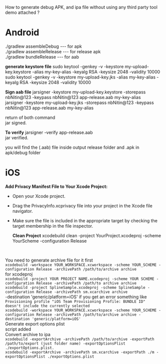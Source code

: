 How to generate debug APK, and ipa file without using any third party tool demo attached ?
# Android
./gradlew assembleDebug --- for apk<br/> 
./gradlew assembleRelease --- for release apk<br/>
./gradlew bundleRelease --- for aab<br/>

__generate keystore file__
sudo keytool -genkey -v -keystore my-upload-key.keystore -alias my-key-alias -keyalg RSA -keysize 2048 -validity 10000<br/> 
sudo keytool -genkey -v -keystore my-upload-key.jks -alias my-key-alias -keyalg RSA -keysize 2048 -validity 10000<br/> 

__Sign aab file__
jarsigner -keystore my-upload-key.keystore -storepass nbNitin@123 -keypass nbNitin@123 app-release.aab my-key-alias<br/> 
jarsigner -keystore my-upload-key.jks -storepass nbNitin@123 -keypass nbNitin@123 app-release.aab my-key-alias<br/> 

return of both command <br/> 
jar signed.<br/> 

__To verify__
jarsigner -verify app-release.aab<br/> 
jar verified.<br/> 

you will find the (.aab) file inside output release folder and .apk in apk/debug folder
# iOS
 __Add Privacy Manifest File to Your Xcode Project:__

* Open your Xcode project.
* Drag the PrivacyInfo.xcprivacy file into your project in the Xcode file navigator.
* Make sure the file is included in the appropriate target by checking the target membership in the file inspector.

  __Clean Project__
xcodebuild clean -project YourProject.xcodeproj -scheme YourScheme -configuration Release
<br/>

You need to generate archive file for it first<br/>
`xcodebuild -workspace YOUR_WORKSPACE.xcworkspace -scheme YOUR_SCHEME -configuration Release -archivePath /path/to/archive archive`<br/>
for xcodeproj<br/>
`xcodebuild -project YOUR PROJECT NAME.xcodeproj -scheme YOUR SCHEME -configuration Release -archivePath /path/to archive archive`<br/>
`xcodebuild -project SplineSample.xcodeproj -scheme SplineSample -configuration Release -archivePath sm.xcarchive archive`  <br/>
-destination 'generic/platform=iOS' if you get an error something like `Provisioning profile "iOS Team Provisioning Profile: BUNDLE ID" doesn't include the currently selected `<br/>
`xcodebuild -workspace YOUR_WORKSPACE.xcworkspace -scheme YOUR_SCHEME -configuration Release -archivePath /path/to/archive archive -destination 'generic/platform=iOS'
`
<br/>
Generate export options plist<br/>
script added<br/>
Convert archive to ipa<br/>
`xcodebuild -exportArchive -archivePath /path/to/archive -exportPath /path/to/export (just folder name) -exportOptionsPlist ./exportOptions.plist.`<br/>
`xcodebuild -exportArchive -archivePath sm.xcarchive -exportPath ./m -exportOptionsPlist ./exportOptions.plist`<br/>

